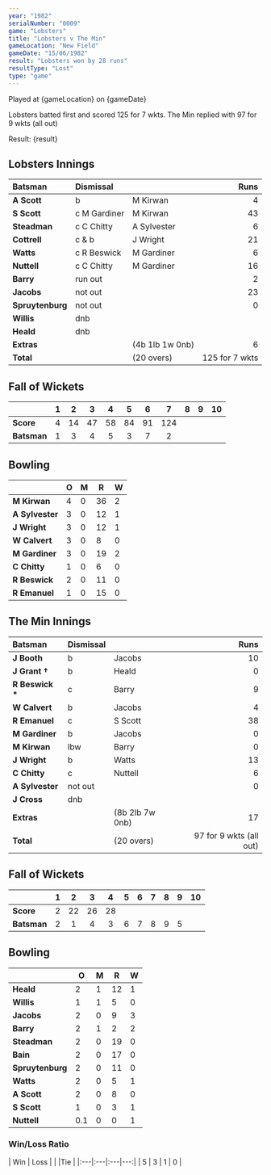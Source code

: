 ```yaml
---
year: "1982"
serialNumber: "0009"
game: "Lobsters"
title: "Lobsters v The Min"
gameLocation: "New Field"
gameDate: "15/06/1982"
result: "Lobsters won by 28 runs"
resultType: "Lost"
type: "game"
---
```


Played at {gameLocation} on {gameDate} 

Lobsters batted first and scored 125 for 7 wkts. The Min replied with 97 for 9 wkts (all out)

Result: {result}
 
## Lobsters Innings

| Batsman | Dismissal |  | Runs |
|:---|:---|---|---:|
| **A Scott** | b | M Kirwan | 4 | 
| **S Scott** | c M Gardiner | M Kirwan | 43 | 
| **Steadman** | c C Chitty | A Sylvester | 6 | 
| **Cottrell** | c & b | J Wright | 21 | 
| **Watts** | c R Beswick | M Gardiner | 6 | 
| **Nuttell** | c C Chitty | M Gardiner | 16 | 
| **Barry** | run out | | 2 | 
| **Jacobs** | not out | | 23 | 
| **Spruytenburg** | not out | | 0 | 
| **Willis** | dnb | | | 
| **Heald** | dnb | | | 
| **Extras** | | (4b 1lb 1w 0nb) | 6 | 
| **Total** | | (20 overs) | 125 for 7 wkts | 

## Fall of Wickets

| | 1 | 2 | 3 | 4 | 5 | 6 | 7 | 8 | 9 | 10 |
|---|:---:|:---:|:---:|:---:|:---:|:---:|:---:|:---:|:---:|:---:|
| **Score** | 4 | 14 | 47 | 58 | 84 | 91 | 124 | | | | 
| **Batsman** | 1 | 3 | 4 | 5 | 3 | 7 | 2 | | | | 

## Bowling

| | O | M | R | W |
|---|---|---|---|---|
| **M Kirwan** | 4 | 0 | 36 | 2 | 
| **A Sylvester** | 3 | 0 | 12 | 1 | 
| **J Wright** | 3 | 0 | 12 | 1 | 
| **W Calvert** | 3 | 0 | 8 | 0 | 
| **M Gardiner** | 3 | 0 | 19 | 2 | 
| **C Chitty** | 1 | 0 | 6 | 0 | 
| **R Beswick** | 2 | 0 | 11 | 0 | 
| **R Emanuel** | 1 | 0 | 15 | 0 | 

## The Min Innings

| Batsman | Dismissal |  | Runs |
|:---|:---|---|---:|
| **J Booth** | b | Jacobs | 10 | 
| **J Grant &#8224;** | b | Heald | 0 | 
| **R Beswick &#42;** | c | Barry | 9 | 
| **W Calvert** | b | Jacobs | 4 | 
| **R Emanuel** | c | S Scott | 38 | 
| **M Gardiner** | b | Jacobs | 0 | 
| **M Kirwan** | lbw | Barry | 0 | 
| **J Wright** | b | Watts | 13 | 
| **C Chitty** | c | Nuttell | 6 | 
| **A Sylvester** | not out | | 0 | 
| **J Cross** | dnb | | | 
| **Extras** | | (8b 2lb 7w 0nb) | 17 | 
| **Total** | | (20 overs) | 97 for 9 wkts (all out) | 

## Fall of Wickets

| | 1 | 2 | 3 | 4 | 5 | 6 | 7 | 8 | 9 | 10 |
|---|:---:|:---:|:---:|:---:|:---:|:---:|:---:|:---:|:---:|:---:|
| **Score** | 2 | 22 | 26 | 28 | | | | | | | 
| **Batsman** | 2 | 1 | 4 | 3 | 6 | 7 | 8 | 9 | 5 | | 

## Bowling

| | O | M | R | W |
|---|---|---|---|---|
| **Heald** | 2 | 1 | 12 | 1 | 
| **Willis** | 1 | 1 | 5 | 0 | 
| **Jacobs** | 2 | 0 | 9 | 3 | 
| **Barry** | 2 | 1 | 2 | 2 | 
| **Steadman** | 2 | 0 | 19 | 0 | 
| **Bain** | 2 | 0 | 17 | 0 | 
| **Spruytenburg** | 2 | 0 | 11 | 0 | 
| **Watts** | 2 | 0 | 5 | 1 | 
| **A Scott** | 2 | 0 | 8 | 0 | 
| **S Scott** | 1 | 0 | 3 | 1 | 
| **Nuttell** | 0.1 | 0 | 0 | 1 | 

### Win/Loss Ratio

| Win | Loss |  |  |Tie |
|:---|:---|:---|---:|
| 5 | 3 | 1 | 0 |